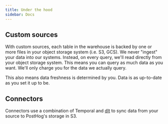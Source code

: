 ```yaml
---
title: Under the hood
sidebar: Docs
---
```


## Custom sources

With custom sources, each table in the warehouse is backed by one or more files in your object storage system (i.e. S3, GCS). We never "ingest" your data into our systems. Instead, on every query, we'll read directly from your object storage system. This means you can query as much data as you want. We'll only charge you for the data we actually query.

This also means data freshness is determined by you. Data is as up-to-date as you set it up to be.

## Connectors

Connectors use a combination of Temporal and [dlt](https://dlthub.com/) to sync data from your source to PostHog's storage in S3.  